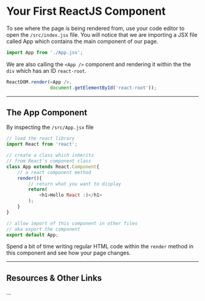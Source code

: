 # Your First ReactJS Component

To see where the page is being rendered from, use your code editor to open the `/src/index.jsx` file. You will notice that we are importing a JSX file called App which contains the main component of our page.

```javascript
import App from './App.jsx';
```

We are also calling the `<App />` component and rendering it within the the `div` which has an ID `react-root`.

```javascript
ReactDOM.render(<App />, 
                document.getElementById('react-root'));
```

----

## The App Component

By inspecting the `/src/App.jsx` file

```javascript
// load the react library
import React from 'react';

// create a class which inherits 
// from React's component class
class App extends React.Component{
    // a react component method
    render(){
        // return what you want to display
        return(
            <h1>Hello React :)</h1>
        );
    }
}

// allow import of this component in other files
// aka export the component
export default App;
```

Spend a bit of time writing regular HTML code within the `render` method in this component and see how your page changes.


----

## Resources & Other Links

...